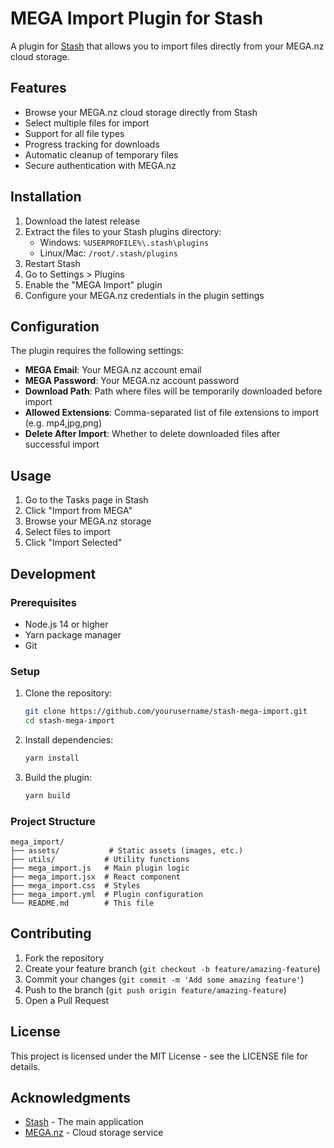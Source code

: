 # MEGA Import Plugin for Stash

A plugin for [Stash](https://github.com/stashapp/stash) that allows you to import files directly from your MEGA.nz cloud storage.

## Features

- Browse your MEGA.nz cloud storage directly from Stash
- Select multiple files for import
- Support for all file types
- Progress tracking for downloads
- Automatic cleanup of temporary files
- Secure authentication with MEGA.nz

## Installation

1. Download the latest release
2. Extract the files to your Stash plugins directory:
   - Windows: `%USERPROFILE%\.stash\plugins`
   - Linux/Mac: `/root/.stash/plugins`
3. Restart Stash
4. Go to Settings > Plugins
5. Enable the "MEGA Import" plugin
6. Configure your MEGA.nz credentials in the plugin settings

## Configuration

The plugin requires the following settings:

- **MEGA Email**: Your MEGA.nz account email
- **MEGA Password**: Your MEGA.nz account password
- **Download Path**: Path where files will be temporarily downloaded before import
- **Allowed Extensions**: Comma-separated list of file extensions to import (e.g. mp4,jpg,png)
- **Delete After Import**: Whether to delete downloaded files after successful import

## Usage

1. Go to the Tasks page in Stash
2. Click "Import from MEGA"
3. Browse your MEGA.nz storage
4. Select files to import
5. Click "Import Selected"

## Development

### Prerequisites

- Node.js 14 or higher
- Yarn package manager
- Git

### Setup

1. Clone the repository:
   ```bash
   git clone https://github.com/yourusername/stash-mega-import.git
   cd stash-mega-import
   ```

2. Install dependencies:
   ```bash
   yarn install
   ```

3. Build the plugin:
   ```bash
   yarn build
   ```

### Project Structure

```
mega_import/
├── assets/           # Static assets (images, etc.)
├── utils/           # Utility functions
├── mega_import.js   # Main plugin logic
├── mega_import.jsx  # React component
├── mega_import.css  # Styles
├── mega_import.yml  # Plugin configuration
└── README.md        # This file
```

## Contributing

1. Fork the repository
2. Create your feature branch (`git checkout -b feature/amazing-feature`)
3. Commit your changes (`git commit -m 'Add some amazing feature'`)
4. Push to the branch (`git push origin feature/amazing-feature`)
5. Open a Pull Request

## License

This project is licensed under the MIT License - see the LICENSE file for details.

## Acknowledgments

- [Stash](https://github.com/stashapp/stash) - The main application
- [MEGA.nz](https://mega.nz) - Cloud storage service 